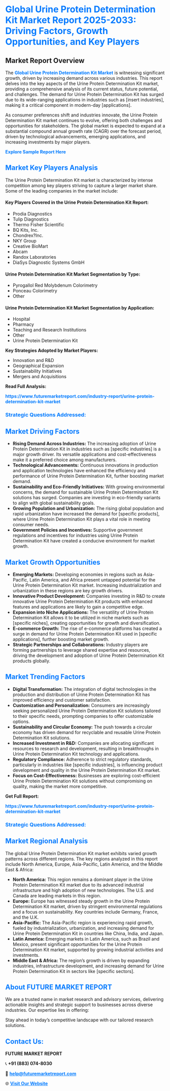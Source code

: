 <h1 style="color: #007BFF;">Global Urine Protein Determination Kit Market Report 2025-2033: Driving Factors, Growth Opportunities, and Key Players</h1>

<section id="overview">
<h2>Market Report Overview</h2>
<p>The <a href="https://www.futuremarketreport.com/industry-report/urine-protein-determination-kit-market" style="color: #007BFF; text-decoration: none;"><strong>Global Urine Protein Determination Kit Market</strong></a> is witnessing significant growth, driven by increasing demand across various industries. This report delves into the key aspects of the Urine Protein Determination Kit market, providing a comprehensive analysis of its current status, future potential, and challenges. The demand for Urine Protein Determination Kit has surged due to its wide-ranging applications in industries such as [insert industries], making it a critical component in modern-day [applications].</p>
<p>As consumer preferences shift and industries innovate, the Urine Protein Determination Kit market continues to evolve, offering both challenges and opportunities for stakeholders. The global market is expected to expand at a substantial compound annual growth rate (CAGR) over the forecast period, driven by technological advancements, emerging applications, and increasing investments by major players.</p>
</section>

<section id="overview">
<p><a href="https://www.futuremarketreport.com/request-sample/reportId=123121" style="color: #007BFF; text-decoration: none;"><strong>Explore Sample Report Here</strong></a></p>
</section>

<section id="key-players">
<h2 style="color: #007BFF;">Market Key Players Analysis</h2>
<p>The Urine Protein Determination Kit market is characterized by intense competition among key players striving to capture a larger market share. Some of the leading companies in the market include:</p>
<h4>Key Players Covered in the Urine Protein Determination Kit Report:</h4>
<ul><li>Prodia Diagnostics</li><li>Tulip Diagnostics</li><li>Thermo Fisher Scientific</li><li>BQ Kits, Inc.</li><li>Chondrex?Inc.</li><li>NKY Group</li><li>Creative BioMart</li><li>Abcam</li><li>Randox Laboratories</li><li>DiaSys Diagnostic Systems GmbH</li></ul>
<h4>Urine Protein Determination Kit Market Segmentation by Type:</h4>
<ul><li>Pyrogallol Red Molybdenum Colorimetry</li><li>Ponceau Colorimetry</li><li>Other</li></ul>

<h4>Urine Protein Determination Kit Market Segmentation by Application:</h4>
<ul><li>Hospital</li><li>Pharmacy</li><li>Teaching and Research Institutions</li><li>Other</li><li>Urine Protein Determination Kit</li></ul>
<p><strong>Key Strategies Adopted by Market Players:</strong></p>
<ul>
<li>Innovation and R&D</li>
<li>Geographical Expansion</li>
<li>Sustainability Initiatives</li>
<li>Mergers and Acquisitions</li>
</ul>
</section>

<section>
<p><strong>Read Full Analysis: </strong></p><a href="https://www.futuremarketreport.com/industry-report/urine-protein-determination-kit-market" style="color: #007BFF; text-decoration: none;"><strong>https://www.futuremarketreport.com/industry-report/urine-protein-determination-kit-market</strong></a>
<h3 style="color: #007BFF;">Strategic Questions Addressed:</h3>
</section>

<section id="driving-factors">
<h2 style="color: #007BFF;">Market Driving Factors</h2>
<ul>
<li><strong>Rising Demand Across Industries:</strong> The increasing adoption of Urine Protein Determination Kit in industries such as [specific industries] is a major growth driver. Its versatile applications and cost-effectiveness make it a preferred choice among manufacturers.</li>
<li><strong>Technological Advancements:</strong> Continuous innovations in production and application technologies have enhanced the efficiency and performance of Urine Protein Determination Kit, further boosting market demand.</li>
<li><strong>Sustainability and Eco-Friendly Initiatives:</strong> With growing environmental concerns, the demand for sustainable Urine Protein Determination Kit solutions has surged. Companies are investing in eco-friendly variants to align with global sustainability goals.</li>
<li><strong>Growing Population and Urbanization:</strong> The rising global population and rapid urbanization have increased the demand for [specific products], where Urine Protein Determination Kit plays a vital role in meeting consumer needs.</li>
<li><strong>Government Policies and Incentives:</strong> Supportive government regulations and incentives for industries using Urine Protein Determination Kit have created a conducive environment for market growth.</li>
</ul>
</section>

<section id="growth-opportunities">
<h2 style="color: #007BFF;">Market Growth Opportunities</h2>
<ul>
<li><strong>Emerging Markets:</strong> Developing economies in regions such as Asia-Pacific, Latin America, and Africa present untapped potential for the Urine Protein Determination Kit market. Increasing industrialization and urbanization in these regions are key growth drivers.</li>
<li><strong>Innovative Product Development:</strong> Companies investing in R&D to create innovative Urine Protein Determination Kit products with enhanced features and applications are likely to gain a competitive edge.</li>
<li><strong>Expansion into Niche Applications:</strong> The versatility of Urine Protein Determination Kit allows it to be utilized in niche markets such as [specific niches], creating opportunities for growth and diversification.</li>
<li><strong>E-commerce Growth:</strong> The rise of e-commerce platforms has created a surge in demand for Urine Protein Determination Kit used in [specific applications], further boosting market growth.</li>
<li><strong>Strategic Partnerships and Collaborations:</strong> Industry players are forming partnerships to leverage shared expertise and resources, driving the development and adoption of Urine Protein Determination Kit products globally.</li>
</ul>
</section>

<section id="trending-factors">
<h2 style="color: #007BFF;">Market Trending Factors</h2>
<ul>
<li><strong>Digital Transformation:</strong> The integration of digital technologies in the production and distribution of Urine Protein Determination Kit has improved efficiency and customer satisfaction.</li>
<li><strong>Customization and Personalization:</strong> Consumers are increasingly seeking personalized Urine Protein Determination Kit solutions tailored to their specific needs, prompting companies to offer customizable options.</li>
<li><strong>Sustainability and Circular Economy:</strong> The push towards a circular economy has driven demand for recyclable and reusable Urine Protein Determination Kit solutions.</li>
<li><strong>Increased Investment in R&D:</strong> Companies are allocating significant resources to research and development, resulting in breakthroughs in Urine Protein Determination Kit technology and applications.</li>
<li><strong>Regulatory Compliance:</strong> Adherence to strict regulatory standards, particularly in industries like [specific industries], is influencing product development and quality in the Urine Protein Determination Kit market.</li>
<li><strong>Focus on Cost-Effectiveness:</strong> Businesses are exploring cost-efficient Urine Protein Determination Kit solutions without compromising on quality, making the market more competitive.</li>
</ul>
</section>

<section>
<p><strong>Get Full Report: </strong></p><a href="https://www.futuremarketreport.com/industry-report/urine-protein-determination-kit-market" style="color: #007BFF; text-decoration: none;"><strong>https://www.futuremarketreport.com/industry-report/urine-protein-determination-kit-market</strong></a>
<h3 style="color: #007BFF;">Strategic Questions Addressed:</h3>
</section>


<section id="regional-analysis">
<h2 style="color: #007BFF;">Market Regional Analysis</h2>
<p>The global Urine Protein Determination Kit market exhibits varied growth patterns across different regions. The key regions analyzed in this report include North America, Europe, Asia-Pacific, Latin America, and the Middle East & Africa:</p>
<ul>
<li><strong>North America:</strong> This region remains a dominant player in the Urine Protein Determination Kit market due to its advanced industrial infrastructure and high adoption of new technologies. The U.S. and Canada are leading markets in this region.</li>
<li><strong>Europe:</strong> Europe has witnessed steady growth in the Urine Protein Determination Kit market, driven by stringent environmental regulations and a focus on sustainability. Key countries include Germany, France, and the U.K.</li>
<li><strong>Asia-Pacific:</strong> The Asia-Pacific region is experiencing rapid growth, fueled by industrialization, urbanization, and increasing demand for Urine Protein Determination Kit in countries like China, India, and Japan.</li>
<li><strong>Latin America:</strong> Emerging markets in Latin America, such as Brazil and Mexico, present significant opportunities for the Urine Protein Determination Kit market, supported by growing industrial activities and investments.</li>
<li><strong>Middle East & Africa:</strong> The region’s growth is driven by expanding industries, infrastructure development, and increasing demand for Urine Protein Determination Kit in sectors like [specific sectors].</li>
</ul>
</section>

<footer>
<h2 style="color: #007BFF;">About FUTURE MARKET REPORT</h2>
<p>We are a trusted name in market research and advisory services, delivering actionable insights and strategic support to businesses across diverse industries. Our expertise lies in offering:</p>

<p>Stay ahead in today’s competitive landscape with our tailored research solutions.</p>

<h2 style="color: #007BFF;">Contact Us:</h2>
<p><strong>FUTURE MARKET REPORT</strong></p>
<p>📞 <strong>+91 (883) 074-8030</strong></p>
<p>📧 <strong><a href="mailto:help@futuremarketreport.com" style="color: #007BFF;">help@futuremarketreport.com</a></strong></p>
<p>🌐 <strong><a href="https://www.futuremarketreport.com/" style="color: #007BFF;">Visit Our Website</a></strong></p>
</footer>